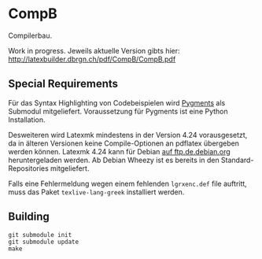 CompB
=====

Compilerbau.

Work in progress. Jeweils aktuelle Version gibts hier: http://latexbuilder.dbrgn.ch/pdf/CompB/CompB.pdf


Special Requirements
--------------------

Für das Syntax Highlighting von Codebeispielen wird
[Pygments](http://pygments.org/) als Submodul mitgeliefert.
Voraussetzung für Pygments ist eine Python Installation.

Desweiteren wird Latexmk mindestens in der Version 4.24 vorausgesetzt,
da in älteren Versionen keine Compile-Optionen an pdflatex übergeben
werden können. Latexmk 4.24 kann für Debian
[auf ftp.de.debian.org](http://ftp.de.debian.org/debian/pool/main/l/latexmk/)
heruntergeladen werden. Ab Debian Wheezy ist es bereits in den
Standard-Repositories mitgeliefert.

Falls eine Fehlermeldung wegen einem fehlenden `lgrxenc.def` file auftritt,
muss das Paket `texlive-lang-greek` installiert werden.


Building
--------

    git submodule init
    git submodule update
    make
